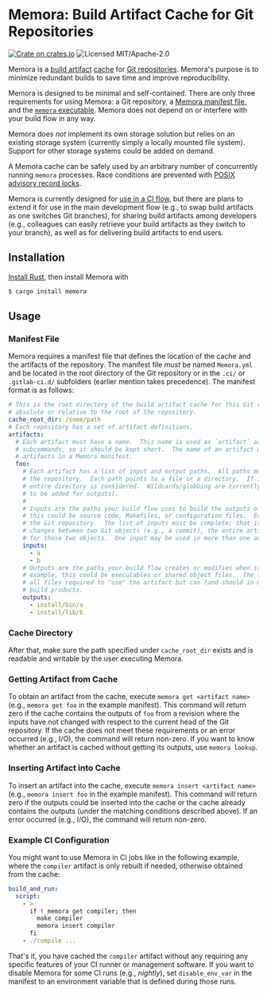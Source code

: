 # Memora: Build Artifact Cache for Git Repositories

[![Crate on crates.io](https://img.shields.io/crates/v/memora)](https://crates.io/crates/memora)
![Licensed MIT/Apache-2.0](https://img.shields.io/crates/l/memora)

Memora is a [build artifact][] [cache][] for [Git repositories][].  Memora's purpose is to minimize
redundant builds to save time and improve reproducibility.

Memora is designed to be minimal and self-contained.  There are only three requirements for using
Memora: a Git repository, a [Memora manifest file](#manifest-file), and the
[`memora` executable](#installation).  Memora does not depend on or interfere with your build flow
in any way.

Memora does *not* implement its own storage solution but relies on an existing storage system
(currently simply a locally mounted file system).  Support for other storage systems could be added
on demand.

A Memora cache can be safely used by an arbitrary number of concurrently running `memora` processes.
Race conditions are prevented with [POSIX advisory record locks][].

Memora is currently designed for [use in a CI flow](#example-ci-configuration), but there are plans
to extend it for use in the main development flow (e.g., to swap build artifacts as one switches Git
branches), for sharing build artifacts among developers (e.g., colleagues can easily retrieve your
build artifacts as they switch to your branch), as well as for delivering build artifacts to end
users.


## Installation

[Install Rust](https://doc.rust-lang.org/book/ch01-01-installation.html), then install Memora with
```sh
$ cargo install memora
```


## Usage

### Manifest File

Memora requires a manifest file that defines the location of the cache and the artifacts of the
repository.  The manifest file *must* be named `Memora.yml` and be located in the root directory of
the Git repository or in the `.ci/` or `.gitlab-ci.d/` subfolders (earlier mention takes
precedence).  The manifest format is as follows:
```yaml
# This is the root directory of the build artifact cache for this Git repository.  The path can be
# absolute or relative to the root of the repository.
cache_root_dir: /some/path
# Each repository has a set of artifact definitions.
artifacts:
  # Each artifact must have a name.  This name is used as `artifact` argument to Memora
  # subcommands, so it should be kept short.  The name of an artifact must be unique among all
  # artifacts in a Memora manifest.
  foo:
    # Each artifact has a list of input and output paths.  All paths must be relative to the root of
    # the repository.  Each path points to a file or a directory.  If it points to a directory, the
    # entire directory is considered.  Wildcards/globbing are currently not supported (but planned
    # to be added for outputs).
    #
    # Inputs are the paths your build flow uses to build the outputs of an artifact.  For example,
    # this could be source code, Makefiles, or configuration files.  Each input must be checked into
    # the Git repository.  The list of inputs must be complete; that is, when none of the inputs
    # changes between two Git objects (e.g., a commit), the entire artifact is considered identical
    # for those two objects.  One input may be used in more than one artifact.
    inputs:
      - a
      - b
    # Outputs are the paths your build flow creates or modifies when it builds an artifact.  For
    # example, this could be executables or shared object files.  The list of outputs must contain
    # all files required to "use" the artifact but can (and should in most cases) omit intermediate
    # build products.
    outputs:
      - install/bin/a
      - install/lib/b
```

### Cache Directory

After that, make sure the path specified under `cache_root_dir` exists and is readable and writable
by the user executing Memora.

### Getting Artifact from Cache

To obtain an artifact from the cache, execute `memora get <artifact name>` (e.g., `memora get foo`
in the example manifest).  This command will return zero if the cache contains the outputs of `foo`
from a revision where the inputs have not changed with respect to the current head of the Git
repository.  If the cache does not meet these requirements or an error occurred (e.g., I/O), the
command will return non-zero.  If you want to know whether an artifact is cached without getting its
outputs, use `memora lookup`.

### Inserting Artifact into Cache

To insert an artifact into the cache, execute `memora insert <artifact name>` (e.g.,
`memora insert foo` in the example manifest).  This command will return zero if the outputs could be
inserted into the cache or the cache already contains the outputs (under the matching conditions
described above).  If an error occurred (e.g., I/O), the command will return non-zero.

### Example CI Configuration

You might want to use Memora in CI jobs like in the following example, where the `compiler` artifact
is only rebuilt if needed, otherwise obtained from the cache:
```yaml
build_and_run:
  script:
    - >
      if ! memora get compiler; then
        make compiler
        memora insert compiler
      fi
    - ./compile ...
```
That's it, you have cached the `compiler` artifact without any requiring any specific features of
your CI runner or management software.  If you want to disable Memora for some CI runs (e.g.,
*nightly*), set `disable_env_var` in the manifest to an environment variable that is defined during
those runs.


[build artifact]: https://en.wikipedia.org/wiki/Software_repository#Artifacts_and_packages
[cache]: https://en.wikipedia.org/wiki/Cache_(computing)
[Git repositories]: https://git-scm.com/
[POSIX advisory record locks]: https://en.wikipedia.org/wiki/File_locking#In_Unix-like_systems
